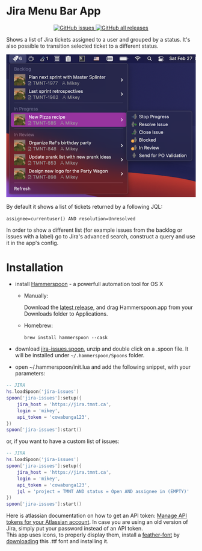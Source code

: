 # Jira Menu Bar App

<p align="center">
   <a href="https://github.com/fork-my-spoons/jira-issues.spoon/issues">
    <img alt="GitHub issues" src="https://img.shields.io/github/issues/fork-my-spoons/jira-issues.spoon">
  </a>
  <a href="https://github.com/fork-my-spoons/jira-issues.spoon/releases">
    <img alt="GitHub all releases" src="https://img.shields.io/github/downloads/fork-my-spoons/jira-issues.spoon/total">
  </a>
</p>

Shows a list of Jira tickets assigned to a user and grouped by a status. It's also possible to transition selected ticket to a different status.

<p align="center">
  <img src="https://github.com/fork-my-spoons/jira-issues.spoon/raw/main/screenshots/jira.png"/>
</p>

By default it shows a list of tickets returned by a following JQL: 

```assignee=currentuser() AND resolution=Unresolved```

In order to show a different list (for example issues from the backlog or issues with a label) go to Jira's advanced search, construct a query and use it in the app's config.

# Installation

 - install [Hammerspoon](http://www.hammerspoon.org/) - a powerfull automation tool for OS X
   - Manually:

      Download the [latest release](https://github.com/Hammerspoon/hammerspoon/releases/latest), and drag Hammerspoon.app from your Downloads folder to Applications.
   - Homebrew:

      ```brew install hammerspoon --cask```

 - download [jira-issues.spoon](https://github.com/fork-my-spoons/jira-issues.spoon/releases/download/v1.0/jira-issues.spoon.zip), unzip and double click on a .spoon file. It will be installed under `~/.hammerspoon/Spoons` folder.
 
 - open ~/.hammerspoon/init.lua and add the following snippet, with your parameters:
 
```lua
-- JIRA
hs.loadSpoon('jira-issues')
spoon['jira-issues']:setup({
    jira_host = 'https://jira.tmnt.ca',
    login = 'mikey',
    api_token = 'cowabunga123',   
})
spoon['jira-issues']:start()
```

or, if you want to have a custom list of issues:

```lua
-- JIRA
hs.loadSpoon('jira-issues')
spoon['jira-issues']:setup({
    jira_host = 'https://jira.tmnt.ca',
    login = 'mikey',
    api_token = 'cowabunga123',
    jql = 'project = TMNT AND status = Open AND assignee in (EMPTY)'
})
spoon['jira-issues']:start()
```

Here is atlassian documentation on how to get an API token: [Manage API tokens for your Atlassian account](https://support.atlassian.com/atlassian-account/docs/manage-api-tokens-for-your-atlassian-account/). In case you are using an old version of Jira, simply put your password instead of an API token.  
This app uses icons, to properly display them, install a [feather-font](https://github.com/AT-UI/feather-font) by [downloading](https://github.com/AT-UI/feather-font/raw/master/src/fonts/feather.ttf) this .ttf font and installing it.
